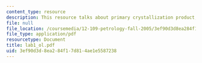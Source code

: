 ```yaml
---
content_type: resource
description: This resource talks about primary crystallization product, and Identification.
file: null
file_location: /coursemedia/12-109-petrology-fall-2005/3ef90d3d8ea284f17d814ae1e5587238_lab1_ol.pdf
file_type: application/pdf
resourcetype: Document
title: lab1_ol.pdf
uid: 3ef90d3d-8ea2-84f1-7d81-4ae1e5587238
---
```

